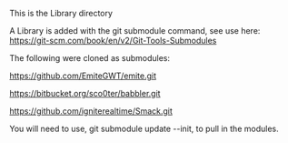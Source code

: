 This is the Library directory

A Library is added with the git submodule command, see use here: https://git-scm.com/book/en/v2/Git-Tools-Submodules

The following were cloned as submodules:

https://github.com/EmiteGWT/emite.git

https://bitbucket.org/sco0ter/babbler.git

https://github.com/igniterealtime/Smack.git

You will need to use, git submodule update --init, to pull in the modules.
